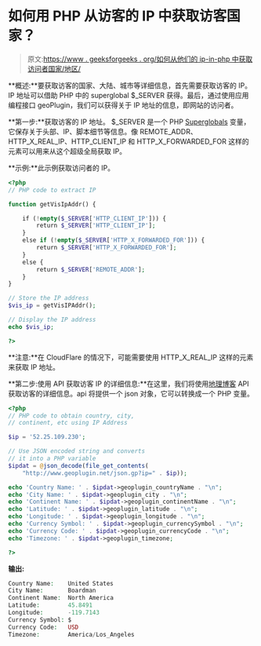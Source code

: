 # 如何用 PHP 从访客的 IP 中获取访客国家？

> 原文:[https://www . geeksforgeeks . org/如何从他们的 ip-in-php 中获取访问者国家/地区/](https://www.geeksforgeeks.org/how-to-get-visitors-country-from-their-ip-in-php/)

**概述:**要获取访客的国家、大陆、城市等详细信息，首先需要获取访客的 IP。IP 地址可以借助 PHP 中的 superglobal $_SERVER 获得。最后，通过使用应用编程接口 geoPlugin，我们可以获得关于 IP 地址的信息，即网站的访问者。

**第一步:**获取访客的 IP 地址。
$_SERVER 是一个 PHP [Superglobals](https://www.geeksforgeeks.org/php-superglobals/) 变量，它保存关于头部、IP、脚本细节等信息。像 REMOTE_ADDR、HTTP_X_REAL_IP、HTTP_CLIENT_IP 和 HTTP_X_FORWARDED_FOR 这样的元素可以用来从这个超级全局获取 IP。

**示例:**此示例获取访问者的 IP。

```php
<?php
// PHP code to extract IP 

function getVisIpAddr() {

    if (!empty($_SERVER['HTTP_CLIENT_IP'])) {
        return $_SERVER['HTTP_CLIENT_IP'];
    }
    else if (!empty($_SERVER['HTTP_X_FORWARDED_FOR'])) {
        return $_SERVER['HTTP_X_FORWARDED_FOR'];
    }
    else {
        return $_SERVER['REMOTE_ADDR'];
    }
}

// Store the IP address
$vis_ip = getVisIPAddr();

// Display the IP address
echo $vis_ip;

?>
```

**注意:**在 CloudFlare 的情况下，可能需要使用 HTTP_X_REAL_IP 这样的元素来获取 IP 地址。

**第二步:使用 API 获取访客 IP 的详细信息:**在这里，我们将使用[地理博客](https://www.geoplugin.com/) API 获取访客的详细信息。api 将提供一个 json 对象，它可以转换成一个 PHP 变量。

```php
<?php
// PHP code to obtain country, city, 
// continent, etc using IP Address

$ip = '52.25.109.230';

// Use JSON encoded string and converts
// it into a PHP variable
$ipdat = @json_decode(file_get_contents(
    "http://www.geoplugin.net/json.gp?ip=" . $ip));

echo 'Country Name: ' . $ipdat->geoplugin_countryName . "\n";
echo 'City Name: ' . $ipdat->geoplugin_city . "\n";
echo 'Continent Name: ' . $ipdat->geoplugin_continentName . "\n";
echo 'Latitude: ' . $ipdat->geoplugin_latitude . "\n";
echo 'Longitude: ' . $ipdat->geoplugin_longitude . "\n";
echo 'Currency Symbol: ' . $ipdat->geoplugin_currencySymbol . "\n";
echo 'Currency Code: ' . $ipdat->geoplugin_currencyCode . "\n";
echo 'Timezone: ' . $ipdat->geoplugin_timezone;

?>
```

**输出:**

```php
Country Name:    United States
City Name:       Boardman
Continent Name:  North America
Latitude:        45.8491
Longitude:       -119.7143
Currency Symbol: $
Currency Code:   USD
Timezone:        America/Los_Angeles

```